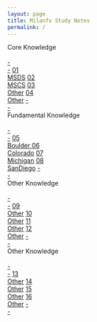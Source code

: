 ```yaml
---
layout: page
title: Milanfx Study Notes
permalink: /
---
```


<div class="block">
  <div class="btn text">
    <div class="btn name">Core Knowledge</div><br>
    <div class="block" style="grid-template-columns: 1fr 1fr 1fr 1fr;">
      <a href="/#/" class="btn empty">-<br>-</a>
      <a href="/01-MSDS/" class="btn box1">01<br>MSDS</a>
      <a href="/02-MSCS/" class="btn box1">02<br>MSCS</a>
      <a href="/#/"       class="btn box1">03<br>Other</a>
      <a href="/#/"       class="btn box1">04<br>Other</a>
      <a href="/#/" class="btn empty">-<br>-</a>
    </div>
  </div>
</div>

<div class="block">
  <div class="btn text">
    <div class="btn name">Fundamental Knowledge</div><br>
    <div class="block" style="grid-template-columns: 1fr 1fr 1fr 1fr 1fr 1fr;">
      <a href="/#/" class="btn empty">-<br>-</a>
      <a href="/05-Boulder/"  class="btn box2">05<br>Boulder </a>
      <a href="/06-Colorado/" class="btn box2">06<br>Colorado</a>
      <a href="/07-Michigan/" class="btn box2">07<br>Michigan</a>
      <a href="/08-SanDiego/" class="btn box2">08<br>SanDiego</a>
      <a href="/#/" class="btn empty">-<br>-</a>
    </div>
  </div>
</div>

<div class="block">
  <div class="btn text">
    <div class="btn name">Other Knowledge</div><br>
    <div class="block" style="grid-template-columns: 1fr 1fr 1fr 1fr 1fr 1fr;">
      <a href="/#/" class="btn empty">-<br>-</a>
      <a href="/#/" class="btn box1">09<br>Other</a>
      <a href="/#/" class="btn box1">10<br>Other</a>
      <a href="/#/" class="btn box1">11<br>Other</a>
      <a href="/#/" class="btn box1">12<br>Other</a>
      <a href="/#/" class="btn empty">-<br>-</a>
    </div>
  </div>
</div>

<div class="block">
  <div class="btn text">
    <div class="btn name">Other Knowledge</div><br>
    <div class="block" style="grid-template-columns: 1fr 1fr 1fr 1fr 1fr 1fr;">
      <a href="/#/" class="btn empty">-<br>-</a>
      <a href="/#/" class="btn box2">13<br>Other</a>
      <a href="/#/" class="btn box2">14<br>Other</a>
      <a href="/#/" class="btn box2">15<br>Other</a>
      <a href="/#/" class="btn box2">16<br>Other</a>
      <a href="/#/" class="btn empty">-<br>-</a>
    </div>
  </div>
</div>